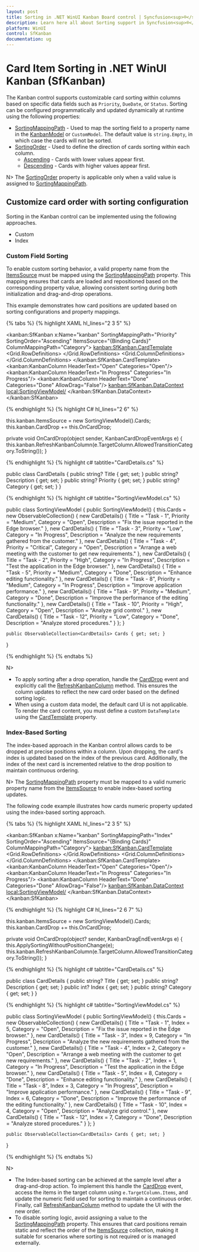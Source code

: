 ```yaml
---
layout: post
title: Sorting in .NET WinUI Kanban Board control | Syncfusion<sup>®</sup>
description: Learn here all about Sorting support in Syncfusion<sup>®</sup> .NET WinUI Kanban Board (SfKanban) control and more.
platform: WinUI
control: SfKanban
documentation: ug
---
```


# Card Item Sorting in .NET WinUI Kanban (SfKanban)

The Kanban control supports customizable card sorting within columns based on specific data fields such as `Priority`, `DueDate`, or `Status`. Sorting can be configured programmatically and updated dynamically at runtime using the following properties:

* [SortingMappingPath](https://help.syncfusion.com/cr/winui/Syncfusion.UI.Xaml.Kanban.SfKanban.html#Syncfusion_UI_Xaml_Kanban_SfKanban_SortingMappingPath) - Used to map the sorting field to a property name in the [KanbanModel](https://help.syncfusion.com/cr/winui/Syncfusion.UI.Xaml.Kanban.KanbanModel.html) or `CustomModel`. The default value is `string.Empty`, in which case the cards will not be sorted.
* [SortingOrder](https://help.syncfusion.com/cr/winui/Syncfusion.UI.Xaml.Kanban.SfKanban.html#Syncfusion_UI_Xaml_Kanban_SfKanban_SortingOrder) - Used to define the direction of cards sorting within each column.
   * [Ascending](https://help.syncfusion.com/cr/winui/Syncfusion.UI.Xaml.Kanban.KanbanSortingOrder.html#Syncfusion_UI_Xaml_Kanban_KanbanSortingOrder_Ascending) - Cards with lower values appear first.
   * [Descending](https://help.syncfusion.com/cr/winui/Syncfusion.UI.Xaml.Kanban.KanbanSortingOrder.html#Syncfusion_UI_Xaml_Kanban_KanbanSortingOrder_Descending) - Cards with higher values appear first. 

N> The [SortingOrder](https://help.syncfusion.com/cr/winui/Syncfusion.UI.Xaml.Kanban.SfKanban.html#Syncfusion_UI_Xaml_Kanban_SfKanban_SortingOrder) property is applicable only when a valid value is assigned to [SortingMappingPath](https://help.syncfusion.com/cr/winui/Syncfusion.UI.Xaml.Kanban.SfKanban.html#Syncfusion_UI_Xaml_Kanban_SfKanban_SortingMappingPath).

## Customize card order with sorting configuration

Sorting in the Kanban control can be implemented using the following approaches.

   * Custom
   * Index

### Custom Field Sorting

To enable custom sorting behavior, a valid property name from the [ItemsSource](https://help.syncfusion.com/cr/winui/Syncfusion.UI.Xaml.Kanban.SfKanban.html#Syncfusion_UI_Xaml_Kanban_SfKanban_ItemsSource) must be mapped using the [SortingMappingPath](https://help.syncfusion.com/cr/winui/Syncfusion.UI.Xaml.Kanban.SfKanban.html#Syncfusion_UI_Xaml_Kanban_SfKanban_SortingMappingPath) property. This mapping ensures that cards are loaded and repositioned based on the corresponding property value, allowing consistent sorting during both initialization and drag-and-drop operations.

This example demonstrates how card positions are updated based on sorting configurations and property mappings.

{% tabs %}
{% highlight XAML hl_lines="2 3 5" %}

<kanban:SfKanban x:Name="kanban" 
                 SortingMappingPath="Priority"
                 SortingOrder="Ascending"
                 ItemsSource="{Binding Cards}"
                 ColumnMappingPath="Category">
    <kanban:SfKanban.CardTemplate>
        <DataTemplate>
            <Border Background="#F3CFCE"
                    BorderBrush="Black"
                    BorderThickness="1"
                    CornerRadius="8"
                    Padding="8">
                <Grid ColumnSpacing="8">
                    <Grid.RowDefinitions>
                        <RowDefinition Height="Auto"/>
                        <RowDefinition Height="Auto"/>
                        <RowDefinition Height="Auto"/>
                    </Grid.RowDefinitions>
                    <Grid.ColumnDefinitions>
                        <ColumnDefinition Width="Auto"/>
                        <ColumnDefinition Width="*"/>
                    </Grid.ColumnDefinitions>
                    <StackPanel Grid.Row="0"
                                Grid.ColumnSpan="2"
                                Orientation="Horizontal"
                                Spacing="4"
                                VerticalAlignment="Center"
                                Height="20">
                        <TextBlock Text="•"
                                   FontSize="14"
                                   FontWeight="Bold"
                                   Foreground="Orange"
                                   VerticalAlignment="Center"
                                   HorizontalAlignment="Center" />
                        <TextBlock Text="{Binding Priority}"
                                   FontSize="14"
                                   FontWeight="Bold"
                                   Foreground="Orange"
                                   VerticalAlignment="Center"
                                   HorizontalAlignment="Left"
                                   Height="20"/>
                    </StackPanel>
                    <TextBlock Grid.Row="1"
                               Grid.ColumnSpan="2"
                               Text="{Binding Title}"
                               FontWeight="Bold"
                               FontSize="14"
                               HorizontalAlignment="Center"
                               VerticalAlignment="Center"
                               Margin="5"/>
                    <TextBlock Grid.Row="2"
                               Grid.ColumnSpan="2"
                               Text="{Binding Description}"
                               FontSize="12"
                               TextWrapping="WrapWholeWords"
                               HorizontalAlignment="Center"
                               VerticalAlignment="Center"
                               Margin="5"/>
                </Grid>
            </Border>
        </DataTemplate>
    </kanban:SfKanban.CardTemplate>
    <kanban:KanbanColumn HeaderText="Open"
                         Categories="Open"/>
    <kanban:KanbanColumn HeaderText="In Progress"
                         Categories="In Progress"/>
    <kanban:KanbanColumn HeaderText="Done"
                         Categories="Done"
                         AllowDrag="False"/>
    <kanban:SfKanban.DataContext>
        <local:SortingViewModel/>
    </kanban:SfKanban.DataContext>
</kanban:SfKanban>

{% endhighlight %}
{% highlight C# hl_lines="2 6" %}

this.kanban.ItemsSource = new SortingViewModel().Cards;
this.kanban.CardDrop += this.OnCardDrop;

private void OnCardDrop(object sender, KanbanCardDropEventArgs e)
{
    this.kanban.RefreshKanbanColumn(e.TargetColumn.AllowedTransitionCategory.ToString());
}

{% endhighlight %}
{% highlight c# tabtitle="CardDetails.cs" %}

public class CardDetails
{
    public string? Title { get; set; }
    public string? Description { get; set; }
    public string? Priority { get; set; }
    public string? Category { get; set; }
}

{% endhighlight %}
{% highlight c# tabtitle="SortingViewModel.cs" %}

public class SortingViewModel
{
    public SortingViewModel()
    {
        this.Cards = new ObservableCollection<CardDetails>()
        {
            new CardDetails() { Title = "Task - 1", Priority = "Medium", Category = "Open", Description = "Fix the issue reported in the Edge browser." },
            new CardDetails() { Title = "Task - 3", Priority = "Low", Category = "In Progress", Description = "Analyze the new requirements gathered from the customer." },
            new CardDetails() { Title = "Task - 4", Priority = "Critical", Category = "Open", Description = "Arrange a web meeting with the customer to get new requirements." },
            new CardDetails() { Title = "Task - 2", Priority = "High", Category = "In Progress", Description = "Test the application in the Edge browser." },
            new CardDetails() { Title = "Task - 5", Priority = "Medium", Category = "Done", Description = "Enhance editing functionality." },
            new CardDetails() { Title = "Task - 8", Priority = "Medium", Category = "In Progress", Description = "Improve application performance." },
            new CardDetails() { Title = "Task - 9", Priority = "Medium", Category = "Done", Description = "Improve the performance of the editing functionality." },
            new CardDetails() { Title = "Task - 10", Priority = "High", Category = "Open", Description = "Analyze grid control." },
            new CardDetails() { Title = "Task - 12", Priority = "Low", Category = "Done", Description = "Analyze stored procedures." }
        };
    }

    public ObservableCollection<CardDetails> Cards { get; set; }
}

{% endhighlight %}
{% endtabs %}

N> 
 * To apply sorting after a drop operation, handle the [CardDrop](https://help.syncfusion.com/cr/winui/Syncfusion.UI.Xaml.Kanban.SfKanban.html#Syncfusion_UI_Xaml_Kanban_SfKanban_CardDrop) event and explicitly call the [RefreshKanbanColumn](https://help.syncfusion.com/cr/winui/Syncfusion.UI.Xaml.Kanban.SfKanban.html#Syncfusion_UI_Xaml_Kanban_SfKanban_RefreshKanbanColumn_System_String_) method. This ensures the column updates to reflect the new card order based on the defined sorting logic.
 * When using a custom data model, the default card UI is not applicable. To render the card content, you must define a custom `DataTemplate` using the [CardTemplate](https://help.syncfusion.com/cr/winui/Syncfusion.UI.Xaml.Kanban.SfKanban.html#Syncfusion_UI_Xaml_Kanban_SfKanban_CardTemplate) property.

### Index-Based Sorting

The index-based approach in the Kanban control allows cards to be dropped at precise positions within a column. Upon dropping, the card's index is updated based on the index of the previous card. Additionally, the index of the next card is incremented relative to the drop position to maintain continuous ordering.

N> The [SortingMappingPath](https://help.syncfusion.com/cr/winui/Syncfusion.UI.Xaml.Kanban.SfKanban.html#Syncfusion_UI_Xaml_Kanban_SfKanban_SortingMappingPath) property must be mapped to a valid numeric property name from the [ItemsSource](https://help.syncfusion.com/cr/winui/Syncfusion.UI.Xaml.Kanban.SfKanban.html#Syncfusion_UI_Xaml_Kanban_SfKanban_ItemsSource) to enable index-based sorting updates.

The following code example illustrates how cards numeric property updated using the index-based sorting approach.

{% tabs %}
{% highlight XAML hl_lines="2 3 5" %}

<kanban:SfKanban x:Name="kanban" 
                 SortingMappingPath="Index"
                 SortingOrder="Ascending"
                 ItemsSource="{Binding Cards}"
                 ColumnMappingPath="Category">
    <kanban:SfKanban.CardTemplate>
        <DataTemplate>
            <Border Background="#F3EADC"
                    BorderBrush="Black"
                    BorderThickness="1"
                    CornerRadius="8"
                    Padding="8">
                <Grid ColumnSpacing="8">
                    <Grid.RowDefinitions>
                        <RowDefinition Height="Auto"/>
                        <RowDefinition Height="Auto"/>
                        <RowDefinition Height="Auto"/>
                    </Grid.RowDefinitions>
                    <Grid.ColumnDefinitions>
                        <ColumnDefinition Width="Auto"/>
                        <ColumnDefinition Width="*"/>
                    </Grid.ColumnDefinitions>
                    <StackPanel Grid.Row="0"
                                Grid.ColumnSpan="2"
                                Orientation="Horizontal"
                                VerticalAlignment="Center"
                                HorizontalAlignment="Right">
                        <TextBlock Text="Rank #"
                                   FontSize="14"
                                   FontWeight="Bold"
                                   Foreground="#026B6E"
                                   VerticalAlignment="Center"
                                   HorizontalAlignment="Center"/>
                        <TextBlock Text="{Binding Index}"
                                   FontSize="14"
                                   FontWeight="Bold"
                                   Foreground="#026B6E"
                                   VerticalAlignment="Center"
                                   HorizontalAlignment="Center"/>
                    </StackPanel>
                    <TextBlock Grid.Row="1"
                               Grid.ColumnSpan="2"
                               Text="{Binding Title}"
                               FontWeight="Bold"
                               FontSize="14"
                               HorizontalAlignment="Center"
                               VerticalAlignment="Center"
                               Margin="5"/>
                    <TextBlock Grid.Row="2"
                               Grid.ColumnSpan="2"
                               Text="{Binding Description}"
                               FontSize="12"
                               TextWrapping="WrapWholeWords"
                               HorizontalAlignment="Center"
                               VerticalAlignment="Center"
                               Margin="5"/>
                </Grid>
            </Border>
        </DataTemplate>
    </kanban:SfKanban.CardTemplate>
    <kanban:KanbanColumn HeaderText="Open"
                         Categories="Open"/>
    <kanban:KanbanColumn HeaderText="In Progress"
                         Categories="In Progress"/>
    <kanban:KanbanColumn HeaderText="Done"
                         Categories="Done"
                         AllowDrag="False"/>
    <kanban:SfKanban.DataContext>
        <local:SortingViewModel/>
    </kanban:SfKanban.DataContext>
</kanban:SfKanban>

{% endhighlight %}
{% highlight C# hl_lines="2 6 7" %}

this.kanban.ItemsSource = new SortingViewModel().Cards;
this.kanban.CardDrop += this.OnCardDrop;

private void OnCardDrop(object? sender, KanbanDragEndEventArgs e)
{
    this.ApplySortingWithoutPositionChange(e);
    this.kanban.RefreshKanbanColumn(e.TargetColumn.AllowedTransitionCategory.ToString());
}

{% endhighlight %}
{% highlight c# tabtitle="CardDetails.cs" %}

public class CardDetails
{
    public string? Title { get; set; }
    public string? Description { get; set; }
    public int? Index { get; set; }
    public string? Category { get; set; }
}

{% endhighlight %}
{% highlight c# tabtitle="SortingViewModel.cs" %}

public class SortingViewModel
{
    public SortingViewModel()
    {
        this.Cards = new ObservableCollection<CardDetails>()
        {
            new CardDetails() { Title = "Task - 1", Index = 5, Category = "Open", Description = "Fix the issue reported in the Edge browser." },
            new CardDetails() { Title = "Task - 3", Index = 9, Category = "In Progress", Description = "Analyze the new requirements gathered from the customer." },
            new CardDetails() { Title = "Task - 4", Index = 2, Category = "Open", Description = "Arrange a web meeting with the customer to get new requirements." },
            new CardDetails() { Title = "Task - 2", Index = 1, Category = "In Progress", Description = "Test the application in the Edge browser." },
            new CardDetails() { Title = "Task - 5", Index = 8, Category = "Done", Description = "Enhance editing functionality." },
            new CardDetails() { Title = "Task - 8", Index = 3, Category = "In Progress", Description = "Improve application performance." },
            new CardDetails() { Title = "Task - 9", Index = 6, Category = "Done", Description = "Improve the performance of the editing functionality." },
            new CardDetails() { Title = "Task - 10", Index = 4, Category = "Open", Description = "Analyze grid control." },
            new CardDetails() { Title = "Task - 12", Index = 7, Category = "Done", Description = "Analyze stored procedures." }
        };
    }
    
    public ObservableCollection<CardDetails> Cards { get; set; }
}

{% endhighlight %}
{% endtabs %}

N> 
 * The Index-based sorting can be achieved at the sample level after a drag-and-drop action. To implement this handle the [CardDrop](https://help.syncfusion.com/cr/winui/Syncfusion.UI.Xaml.Kanban.SfKanban.html#Syncfusion_UI_Xaml_Kanban_SfKanban_CardDrop) event, access the items in the target column using `e.TargetColumn.Items`, and update the numeric field used for sorting to maintain a continuous order. Finally, call [RefreshKanbanColumn](https://help.syncfusion.com/cr/winui/Syncfusion.UI.Xaml.Kanban.SfKanban.html#Syncfusion_UI_Xaml_Kanban_SfKanban_RefreshKanbanColumn_System_String_) method to update the UI with the new order.
 * To disable sorting logic, avoid assigning a value to the [SortingMappingPath](https://help.syncfusion.com/cr/winui/Syncfusion.UI.Xaml.Kanban.SfKanban.html#Syncfusion_UI_Xaml_Kanban_SfKanban_SortingMappingPath) property. This ensures that card positions remain static and reflect the order of the [ItemsSource](https://help.syncfusion.com/cr/winui/Syncfusion.UI.Xaml.Kanban.SfKanban.html#Syncfusion_UI_Xaml_Kanban_SfKanban_ItemsSource) collection, making it suitable for scenarios where sorting is not required or is managed externally.